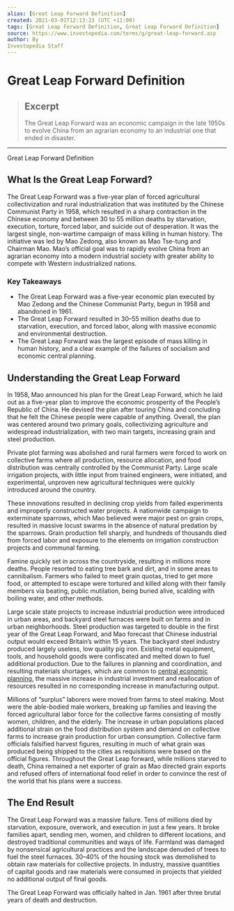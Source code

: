 ```yaml
---
alias: [Great Leap Forward Definition]
created: 2021-03-01T12:13:23 (UTC +11:00)
tags: [Great Leap Forward Definition, Great Leap Forward Definition]
source: https://www.investopedia.com/terms/g/great-leap-forward.asp
author: By
Investopedia Staff
---
```


# Great Leap Forward Definition

> ## Excerpt
> The Great Leap Forward was an economic campaign in the late 1950s to evolve China from an agrarian economy to an industrial one that ended in disaster.

---

Great Leap Forward Definition
## What Is the Great Leap Forward?

The Great Leap Forward was a five-year plan of forced agricultural collectivization and rural industrialization that was instituted by the Chinese Communist Party in 1958, which resulted in a sharp contraction in the Chinese economy and between 30 to 55 million deaths by starvation, execution, torture, forced labor, and suicide out of desperation. It was the largest single, non-wartime campaign of mass killing in human history. The initiative was led by Mao Zedong, also known as Mao Tse-tung and Chairman Mao. Mao’s official goal was to rapidly evolve China from an agrarian economy into a modern industrial society with greater ability to compete with Western industrialized nations.

### Key Takeaways

-   The Great Leap Forward was a five-year economic plan executed by Mao Zedong and the Chinese Communist Party, begun in 1958 and abandoned in 1961.
-   The Great Leap Forward resulted in 30–55 million deaths due to starvation, execution, and forced labor, along with massive economic and environmental destruction.
-   The Great Leap Forward was the largest episode of mass killing in human history, and a clear example of the failures of socialism and economic central planning.

## Understanding the Great Leap Forward

In 1958, Mao announced his plan for the Great Leap Forward, which he laid out as a five-year plan to improve the economic prosperity of the People’s Republic of China. He devised the plan after touring China and concluding that he felt the Chinese people were capable of anything. Overall, the plan was centered around two primary goals, collectivizing agriculture and widespread industrialization, with two main targets, increasing grain and steel production. 

Private plot farming was abolished and rural farmers were forced to work on collective farms where all production, resource allocation, and food distribution was centrally controlled by the Communist Party. Large scale irrigation projects, with little input from trained engineers, were initiated, and experimental, unproven new agricultural techniques were quickly introduced around the country. 

These innovations resulted in declining crop yields from failed experiments and improperly constructed water projects. A nationwide campaign to exterminate sparrows, which Mao believed were major pest on grain crops, resulted in massive locust swarms in the absence of natural predation by the sparrows. Grain production fell sharply, and hundreds of thousands died from forced labor and exposure to the elements on irrigation construction projects and communal farming. 

Famine quickly set in across the countryside, resulting in millions more deaths. People resorted to eating tree bark and dirt, and in some areas to cannibalism. Farmers who failed to meet grain quotas, tried to get more food, or attempted to escape were tortured and killed along with their family members via beating, public mutilation, being buried alive, scalding with boiling water, and other methods.

Large scale state projects to increase industrial production were introduced in urban areas, and backyard steel furnaces were built on farms and in urban neighborhoods. Steel production was targeted to double in the first year of the Great Leap Forward, and Mao forecast that Chinese industrial output would exceed Britain’s within 15 years. The backyard steel industry produced largely useless, low quality pig iron. Existing metal equipment, tools, and household goods were confiscated and melted down to fuel additional production. Due to the failures in planning and coordination, and resulting materials shortages, which are common to [central economic planning](https://www.investopedia.com/terms/c/centrally-planned-economy.asp), the massive increase in industrial investment and reallocation of resources resulted in no corresponding increase in manufacturing output.

Millions of “surplus” laborers were moved from farms to steel making. Most were the able-bodied male workers, breaking up families and leaving the forced agricultural labor force for the collective farms consisting of mostly women, children, and the elderly. The increase in urban populations placed additional strain on the food distribution system and demand on collective farms to increase grain production for urban consumption. Collective farm officials falsified harvest figures, resulting in much of what grain was produced being shipped to the cities as requisitions were based on the official figures. Throughout the Great Leap forward, while millions starved to death, China remained a net exporter of grain as Mao directed grain exports and refused offers of international food relief in order to convince the rest of the world that his plans were a success.

## The End Result

The Great Leap Forward was a massive failure. Tens of millions died by starvation, exposure, overwork, and execution in just a few years. It broke families apart, sending men, women, and children to different locations, and destroyed traditional communities and ways of life. Farmland was damaged by nonsensical agricultural practices and the landscape denuded of trees to fuel the steel furnaces. 30–40% of the housing stock was demolished to obtain raw materials for collective projects. In industry, massive quantities of capital goods and raw materials were consumed in projects that yielded no additional output of final goods. 

The Great Leap Forward was officially halted in Jan. 1961 after three brutal years of death and destruction.
